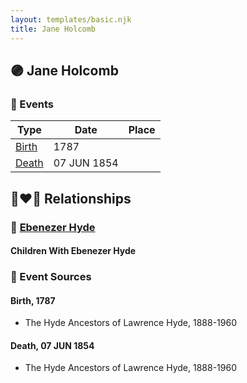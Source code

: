 ```yaml
---
layout: templates/basic.njk
title: Jane Holcomb
---
```

## 🟣 Jane Holcomb

### 📆 Events

Type | Date | Place
------ | ------ | ------
[Birth](#event-0) | 1787 |
[Death](#event-1) | 07 JUN 1854 |

## 👩‍❤️‍👨 Relationships

### 🔵 [Ebenezer Hyde](/people/9/92367136)

#### Children With Ebenezer Hyde
### 📰 Event Sources

#### <a id="event-0"></a> Birth, 1787
* The Hyde Ancestors of Lawrence Hyde, 1888-1960

#### <a id="event-1"></a> Death, 07 JUN 1854
* The Hyde Ancestors of Lawrence Hyde, 1888-1960